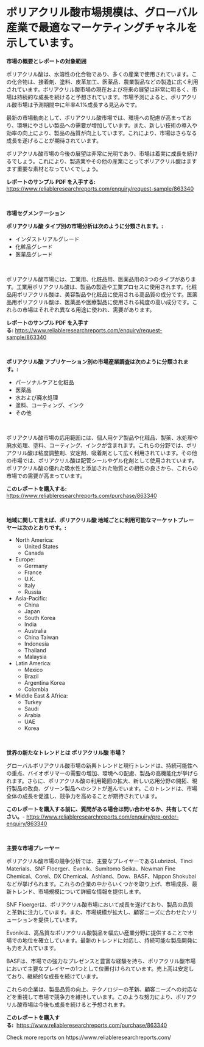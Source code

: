 <p><h1>ポリアクリル酸市場規模は、グローバル産業で最適なマーケティングチャネルを示しています。</h1></p><p><strong>市場の概要とレポートの対象範囲</strong></p>
<p><p>ポリアクリル酸は、水溶性の化合物であり、多くの産業で使用されています。この化合物は、接着剤、塗料、皮革加工、医薬品、農業製品などの製造に広く利用されています。ポリアクリル酸市場の現在および将来の展望は非常に明るく、市場は持続的な成長を続けると予想されています。市場予測によると、ポリアクリル酸市場は予測期間中に年率4.1%成長する見込みです。</p><p>最新の市場動向として、ポリアクリル酸市場では、環境への配慮が高まっており、環境にやさしい製品への需要が増加しています。また、新しい技術の導入や効率の向上により、製品の品質が向上しています。これにより、市場はさらなる成長を遂げることが期待されています。</p><p>ポリアクリル酸市場の今後の展望は非常に光明であり、市場は着実に成長を続けるでしょう。これにより、製造業やその他の産業にとってポリアクリル酸はますます重要な素材となっていくでしょう。</p></p>
<p><strong>レポートのサンプル PDF を入手する:</strong> <a href="https://www.reliableresearchreports.com/enquiry/request-sample/863340">https://www.reliableresearchreports.com/enquiry/request-sample/863340</a></p>
<p>&nbsp;</p>
<p><strong>市場セグメンテーション</strong></p>
<p><strong>ポリアクリル酸 タイプ別の市場分析は次のように分類されます。:</strong></p>
<p><ul><li>インダストリアルグレード</li><li>化粧品グレード</li><li>医薬品グレード</li></ul></p>
<p>&nbsp;</p>
<p><p>ポリアクリル酸市場には、工業用、化粧品用、医薬品用の3つのタイプがあります。工業用ポリアクリル酸は、製品の製造や工業プロセスに使用されます。化粧品用ポリアクリル酸は、美容製品や化粧品に使用される高品質の成分です。医薬品用ポリアクリル酸は、医薬品や医療製品に使用される純度の高い成分です。これらの市場はそれぞれ異なる用途に使われ、需要があります。</p></p>
<p><strong>レポートのサンプル PDF を入手する:</strong>&nbsp;<a href="https://www.reliableresearchreports.com/enquiry/request-sample/863340">https://www.reliableresearchreports.com/enquiry/request-sample/863340</a></p>
<p>&nbsp;</p>
<p><strong> ポリアクリル酸 アプリケーション別の市場産業調査は次のように分類されます。:</strong></p>
<p><ul><li>パーソナルケアと化粧品</li><li>医薬品</li><li>水および廃水処理</li><li>塗料、コーティング、インク</li><li>その他</li></ul></p>
<p>&nbsp;</p>
<p><p>ポリアクリル酸市場の応用範囲には、個人用ケア製品や化粧品、製薬、水処理や廃水処理、塗料、コーティング、インクが含まれます。これらの分野では、ポリアクリル酸は粘度調整剤、安定剤、吸着剤として広く利用されています。その他の市場では、ポリアクリル酸は配管シールやゲル化剤として使用されています。ポリアクリル酸の優れた吸水性と添加された物質との相性の良さから、これらの市場での需要が高まっています。</p></p>
<p><strong>このレポートを購入する:</strong>&nbsp; <a href="https://www.reliableresearchreports.com/purchase/863340">https://www.reliableresearchreports.com/purchase/863340</a></p>
<p>&nbsp;</p>
<p><strong>地域に関して言えば、ポリアクリル酸 地域ごとに利用可能なマーケットプレーヤーは次のとおりです。:</strong></p>
<p><ul>
    <li>
        North America:
        <ul>
            <li>United States</li>
            <li>Canada</li>
        </ul>
    </li>
    <li>
        Europe:
        <ul>
            <li>Germany</li>
            <li>France</li>
            <li>U.K.</li>
            <li>Italy</li>
            <li>Russia</li>
        </ul>
    </li>
    <li>
        Asia-Pacific:
        <ul>
            <li>China</li>
            <li>Japan</li>
            <li>South Korea</li>
            <li>India</li>
            <li>Australia</li>
            <li>China Taiwan</li>
            <li>Indonesia</li>
            <li>Thailand</li>
            <li>Malaysia</li>
        </ul>
    </li>
    <li>
        Latin America:
        <ul>
            <li>Mexico</li>
            <li>Brazil</li>
            <li>Argentina Korea</li>
            <li>Colombia</li>
        </ul>
    </li>
    <li>
        Middle East & Africa:
        <ul>
            <li>Turkey</li>
            <li>Saudi</li>
            <li>Arabia</li>
            <li>UAE</li>
            <li>Korea</li>
        </ul>
    </li>
    </ul></p>
<p>&nbsp;</p>
<p><strong>世界の新たなトレンドとは ポリアクリル酸 市場？</strong></p>
<p><p>グローバルポリアクリル酸市場の新興トレンドと現行トレンドは、持続可能性への重点、バイオポリマーの需要の増加、環境への配慮、製品の高機能化が挙げられます。さらに、ポリアクリル酸の利用範囲の拡大、新しい応用分野の開拓、現行製品の改良、グリーン製品へのシフトが進んでいます。このトレンドは、市場全体の成長を促進し、競争力を高めることが期待されています。</p></p>
<p><strong>このレポートを購入する前に、質問がある場合は問い合わせるか、共有してください。</strong>- <a href="https://www.reliableresearchreports.com/enquiry/pre-order-enquiry/863340">https://www.reliableresearchreports.com/enquiry/pre-order-enquiry/863340</a></p>
<p>&nbsp;</p>
<p><strong>主要な市場プレーヤー</strong></p>
<p><p>ポリアクリル酸市場の競争分析では、主要なプレイヤーであるLubrizol、Tinci Materials、SNF Floerger、Evonik、Sumitomo Seika、Newman Fine Chemical、Corel、DX Chemical、Ashland、Dow、BASF、Nippon Shokubaiなどが挙げられます。これらの企業の中からいくつかを取り上げ、市場成長、最新トレンド、市場規模について詳細な情報を提供します。</p><p>SNF Floergerは、ポリアクリル酸市場において成長を遂げており、製品の品質と革新に注力しています。また、市場規模が拡大し、顧客ニーズに合わせたソリューションを提供しています。</p><p>Evonikは、高品質なポリアクリル酸製品を幅広い産業分野に提供することで市場での地位を確立しています。最新のトレンドに対応し、持続可能な製品開発にも力を入れています。</p><p>BASFは、市場での強力なプレゼンスと豊富な経験を持ち、ポリアクリル酸市場において主要なプレイヤーの1つとして位置付けられています。売上高は安定しており、継続的な成長を続けています。</p><p>これらの企業は、製品品質の向上、テクノロジーの革新、顧客ニーズへの対応などを重視して市場で競争力を維持しています。このような努力により、ポリアクリル酸市場は今後も成長を続けると予想されます。</p></p>
<p><strong>このレポートを購入する:</strong>&nbsp;&nbsp;<a href="https://www.reliableresearchreports.com/purchase/863340">https://www.reliableresearchreports.com/purchase/863340</a></p>
<p>Check more reports on https://www.reliableresearchreports.com/</p>